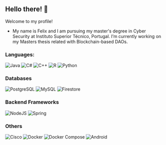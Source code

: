 ## Hello there! 👋
Welcome to my profile!

* My name is Felix and I am pursuing my master's degree in Cyber Security at Instituto Superior Técnico, Portugal. I’m currently working on my Masters thesis related with Blockchain-based DAOs.

### Languages:
![Java](https://img.shields.io/badge/java-%23ED8B00.svg?style=for-the-badge&logo=java&logoColor=white)
![C#](https://img.shields.io/badge/c%23-%23239120.svg?style=for-the-badge&logo=c-sharp&logoColor=white)
![C++](https://img.shields.io/badge/c++-%2300599C.svg?style=for-the-badge&logo=c%2B%2B&logoColor=white)
![R](https://img.shields.io/badge/r-%23276DC3.svg?style=for-the-badge&logo=r&logoColor=white)
![Python](https://img.shields.io/badge/python-3670A0?style=for-the-badge&logo=python&logoColor=ffdd54)

### Databases
![PostgreSQL](https://img.shields.io/badge/-PostgreSQL-a?logoColor=white&logo=PostgreSQL&color=336791)
![MySQL](https://img.shields.io/badge/-MySQL-a?logoColor=white&logo=MySQL&color=4479A1)
![Firestore](https://img.shields.io/badge/-Firestore-a?logoColor=white&logo=Firebase&color=FFCA28)

### Backend Frameworks
![NodeJS](https://img.shields.io/badge/node.js%20-%2343853D.svg?&logo=node.js&logoColor=white)
![Spring](https://img.shields.io/badge/spring%20-%236DB33F.svg?&logo=spring&logoColor=white)

### Others
![Cisco](https://img.shields.io/badge/-Cisco-4479A1?logo=cisco)
![Docker](https://img.shields.io/badge/-Docker-a?logoColor=white&logo=Docker&color=2496ED)
![Docker Compose](https://img.shields.io/badge/-Docker%20Compose-4479A1?logo=docker&logoColor=white)
![Android](https://img.shields.io/badge/-Android-a?logoColor=white&logo=Android&color=3DDC84)
<!--
**Felix-Saraiva/Felix-Saraiva** is a ✨ _special_ ✨ repository because its `README.md` (this file) appears on your GitHub profile.

Here are some ideas to get you started:

- 🔭 I’m currently working on ...
- 🌱 I’m currently learning ...
- 👯 I’m looking to collaborate on ...
- 🤔 I’m looking for help with ...
- 💬 Ask me about ...
- 📫 How to reach me: ...
- 😄 Pronouns: ...
- ⚡ Fun fact: ...
-->


